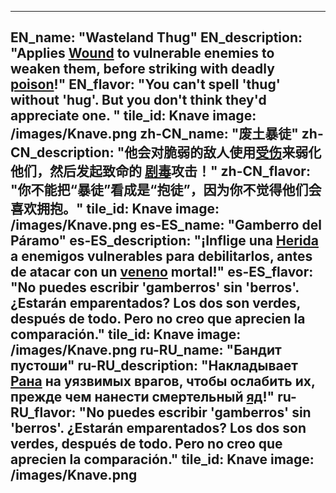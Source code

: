 ---

EN_name: "Wasteland Thug"
EN_description: "Applies <u>Wound</u> to vulnerable enemies to weaken them, before striking with deadly  <u>poison</u>!"
EN_flavor: "You can't spell 'thug' without 'hug'. But you don't think they'd appreciate one.
"
tile_id: Knave
image: /images/Knave.png
zh-CN_name: "废土暴徒"
zh-CN_description: "他会对脆弱的敌人使用<u>受伤</u>来弱化他们，然后发起致命的 <u>剧毒</u>攻击！"
zh-CN_flavor: "你不能把“暴徒”看成是“抱徒”，因为你不觉得他们会喜欢拥抱。"
tile_id: Knave
image: /images/Knave.png
es-ES_name: "Gamberro del Páramo"
es-ES_description: "¡Inflige una <u>Herida</u> a enemigos vulnerables para debilitarlos, antes de atacar con un  <u>veneno</u> mortal!"
es-ES_flavor: "No puedes escribir 'gamberros' sin 'berros'. ¿Estarán emparentados? Los dos son verdes, después de todo. Pero no creo que aprecien la comparación."
tile_id: Knave
image: /images/Knave.png
ru-RU_name: "Бандит пустоши"
ru-RU_description: "Накладывает <u>Рана</u> на уязвимых врагов, чтобы ослабить их, прежде чем нанести смертельный  <u>яд</u>!"
ru-RU_flavor: "No puedes escribir 'gamberros' sin 'berros'. ¿Estarán emparentados? Los dos son verdes, después de todo. Pero no creo que aprecien la comparación."
tile_id: Knave
image: /images/Knave.png
---